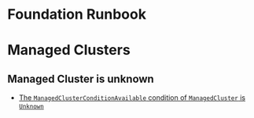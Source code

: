 # Foundation Runbook

# Managed Clusters

## Managed Cluster is unknown

- [The `ManagedClusterConditionAvailable` condition of `ManagedCluster` is `Unknown`](./ManagedClusters/ManagedClusterAvailableConditionUnknown.md)
